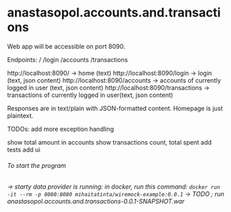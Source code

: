 # anastasopol.accounts.and.transactions

Web app will be accessible on port 8090.

Endpoints:
/
/login
/accounts
/transactions


http://localhost:8090/ -> home (text)
http://localhost:8090/login -> login (text, json content)
http://localhost:8090/accounts -> accounts of currently logged in user (text, json content)
http://localhost:8090/transactions ->  transactions of currently logged in user(text, json content)


Responses are in text/plain with JSON-formatted content. Homepage is just plaintext.


TODOs:
add more exception handling

show total amount in accounts
show transactions count, total spent
add tests
add ui

<h6>To start the program <h6>
  -> starty data provider is running: in docker, run this command: <code>docker run -it --rm -p 8080:8080 mihaitatinta/wiremock-example:0.0.1</code> 
  -> TODO ; run anastasopol.accounts.and.transactions-0.0.1-SNAPSHOT.war


  
  


